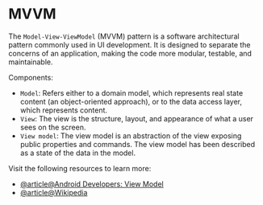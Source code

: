 # MVVM 

The `Model-View-ViewModel` (MVVM) pattern is a software architectural pattern commonly used in UI development. It is designed to separate the concerns of an application, making the code more modular, testable, and maintainable.

Components:
- `Model`: Refers either to a domain model, which represents real state content (an object-oriented approach), or to the data access layer, which represents content.
- `View`: The view is the structure, layout, and appearance of what a user sees on the screen.
- `View model`: The view model is an abstraction of the view exposing public properties and commands. The view model has been described as a state of the data in the model.

Visit the following resources to learn more:

- [@article@Android Developers: View Model](https://developer.android.com/topic/libraries/architecture/viewmodel)
- [@article@Wikipedia](https://en.wikipedia.org/wiki/Model%E2%80%93view%E2%80%93viewmodel)